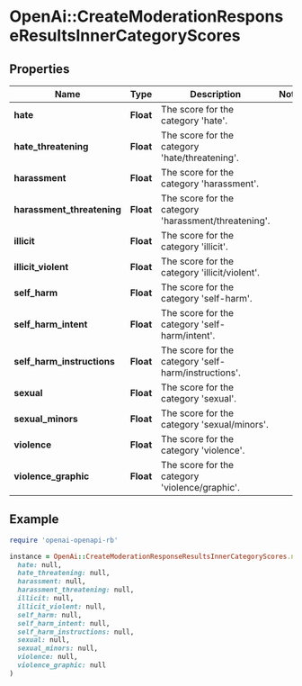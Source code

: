 # OpenAi::CreateModerationResponseResultsInnerCategoryScores

## Properties

| Name | Type | Description | Notes |
| ---- | ---- | ----------- | ----- |
| **hate** | **Float** | The score for the category &#39;hate&#39;. |  |
| **hate_threatening** | **Float** | The score for the category &#39;hate/threatening&#39;. |  |
| **harassment** | **Float** | The score for the category &#39;harassment&#39;. |  |
| **harassment_threatening** | **Float** | The score for the category &#39;harassment/threatening&#39;. |  |
| **illicit** | **Float** | The score for the category &#39;illicit&#39;. |  |
| **illicit_violent** | **Float** | The score for the category &#39;illicit/violent&#39;. |  |
| **self_harm** | **Float** | The score for the category &#39;self-harm&#39;. |  |
| **self_harm_intent** | **Float** | The score for the category &#39;self-harm/intent&#39;. |  |
| **self_harm_instructions** | **Float** | The score for the category &#39;self-harm/instructions&#39;. |  |
| **sexual** | **Float** | The score for the category &#39;sexual&#39;. |  |
| **sexual_minors** | **Float** | The score for the category &#39;sexual/minors&#39;. |  |
| **violence** | **Float** | The score for the category &#39;violence&#39;. |  |
| **violence_graphic** | **Float** | The score for the category &#39;violence/graphic&#39;. |  |

## Example

```ruby
require 'openai-openapi-rb'

instance = OpenAi::CreateModerationResponseResultsInnerCategoryScores.new(
  hate: null,
  hate_threatening: null,
  harassment: null,
  harassment_threatening: null,
  illicit: null,
  illicit_violent: null,
  self_harm: null,
  self_harm_intent: null,
  self_harm_instructions: null,
  sexual: null,
  sexual_minors: null,
  violence: null,
  violence_graphic: null
)
```

